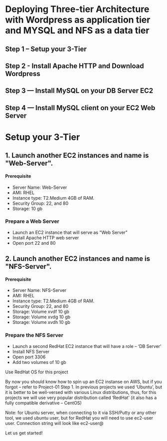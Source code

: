 # Deploying Three-tier Architecture with Wordpress as application tier and MYSQL and NFS as a data tier 

## Step 1 – Setup your 3-Tier
## Step 2 - Install Apache HTTP and Download Wordpress
## Step 3 — Install MySQL on your DB Server EC2
## Step 4 — Install MySQL client on your EC2 Web Server 


# Setup your 3-Tier 

## 1. Launch another EC2 instances and name is "Web-Server". 

#### Prerequisite
+ Server Name: Web-Server
+ AMI:  RHEL 
+ Instance type:  T2.Medium 4GB of RAM.
+ Security Group: 22, and 80 
+ Storage: 10 gb

### Prepare a Web Server

-  Launch an EC2 instance that will serve as "Web Server" 
-  Install Apache HTTP web server 
-  Open port 22 and 80 

## 2. Launch another EC2 instances and name is "NFS-Server". 

#### Prerequisite
+ Server Name: NFS-Server
+ AMI:  RHEL 
+ Instance type:  T2.Medium 4GB of RAM.
+ Security Group: 22, and 80 
+ Storage: Volume xvdf 10 gb 
+ Storage: Volume xvdg 10 gb
+ Storage: Volume xvdh 10 gb


### Prepare the NFS Server

-  Launch a second RedHat EC2 instance that will have a role – ‘DB Server’
-  Install NFS Server 
-  Open port 3306 
-  Add two volumes of 10 gb

Use RedHat OS for this project

By now you should know how to spin up an EC2 instanse on AWS, but if you forgot – refer to Project-01 Step 1.
In previous projects we used ‘Ubuntu’, but it is better to be well-versed with various Linux distributions, thus, for this projects
we will use very popular distribution called ‘RedHat’ (it also has a fully compatible derivative – CentOS)

Note: for Ubuntu server, when connecting to it via SSH/Putty or any other tool, we used ubuntu user, but for RedHat you will need
to use ec2-user user. Connection string will look like ec2-user@<Public-IP>

Let us get started!